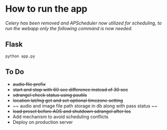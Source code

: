# How to run the app

*Celery has been removed and APScheduler now utilized for scheduling, to run the webapp only the following command is now needed.*

## Flask
```console
python app.py
```

## To Do
 * ~~audio file prefix~~
 * ~~start and stop with 60 sec difference instead of 30 sec~~
 * ~~sdrangel check status using psutils~~
 * ~~location lat/lng get and set optional timezone setting~~
 * ~~ audio and image file path storage in db along with pass status ~~
 * ~~load preset before AOS and shutdown sdrangel after los~~
 * Add mechanism to avoid scheduling conflicts
 * Deploy on production server
